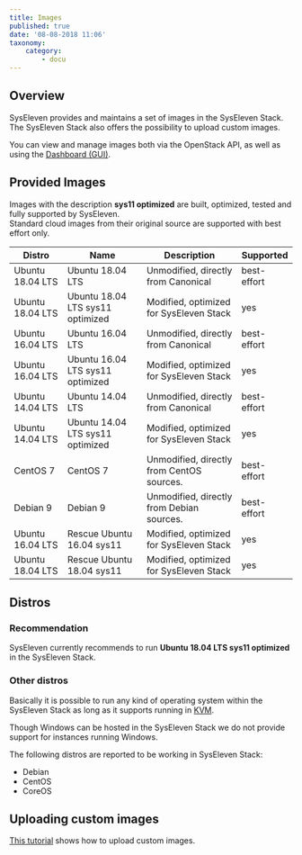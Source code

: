```yaml
---
title: Images
published: true
date: '08-08-2018 11:06'
taxonomy:
    category:
        - docu
---
```


## Overview

SysEleven provides and maintains a set of images in the SysEleven Stack.  
The SysEleven Stack also offers the possibility to upload custom images.

You can view and manage images both via the OpenStack API, as well as using the [Dashboard (GUI)](https://dashboard.cloud.syseleven.net).

## Provided Images

Images with the description **sys11 optimized** are built, optimized, tested and fully supported by SysEleven.  
Standard cloud images from their original source are supported with best effort only.

Distro           | Name                             | Description                               | Supported   |
-----------------|----------------------------------|-------------------------------------------|-------------|
Ubuntu 18.04 LTS | Ubuntu 18.04 LTS                 | Unmodified, directly from Canonical       | best-effort |
Ubuntu 18.04 LTS | Ubuntu 18.04 LTS sys11 optimized | Modified, optimized for SysEleven Stack   | yes         |
Ubuntu 16.04 LTS | Ubuntu 16.04 LTS                 | Unmodified, directly from Canonical       | best-effort |
Ubuntu 16.04 LTS | Ubuntu 16.04 LTS sys11 optimized | Modified, optimized for SysEleven Stack   | yes         |
Ubuntu 14.04 LTS | Ubuntu 14.04 LTS                 | Unmodified, directly from Canonical       | best-effort |
Ubuntu 14.04 LTS | Ubuntu 14.04 LTS sys11 optimized | Modified, optimized for SysEleven Stack   | yes         |
CentOS 7         | CentOS 7                         | Unmodified, directly from CentOS sources. | best-effort |
Debian 9         | Debian 9                         | Unmodified, directly from Debian sources. | best-effort |
Ubuntu 16.04 LTS | Rescue Ubuntu 16.04 sys11        | Modified, optimized for SysEleven Stack   | yes         |
Ubuntu 18.04 LTS | Rescue Ubuntu 18.04 sys11        | Modified, optimized for SysEleven Stack   | yes         |

## Distros

### Recommendation

SysEleven currently recommends to run **Ubuntu 18.04 LTS sys11 optimized** in the SysEleven Stack.

### Other distros

Basically it is possible to run any kind of operating system within the SysEleven Stack as long as it supports running in [KVM](https://www.linux-kvm.org/page/Main_Page).

Though Windows can be hosted in the SysEleven Stack we do not provide support for instances running Windows.

The following distros are reported to be working in SysEleven Stack:

* Debian
* CentOS
* CoreOS

## Uploading custom images

[This tutorial](../../03.Tutorials/10.upload-custom-images/default.en.md) shows how to upload custom images.